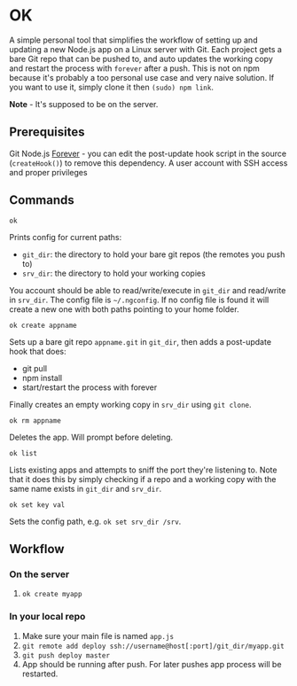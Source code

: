 # OK

A simple personal tool that simplifies the workflow of setting up and updating a new Node.js app on a Linux server with Git.
Each project gets a bare Git repo that can be pushed to, and auto updates the working copy and restart the process with `forever` after a push.
This is not on npm because it's probably a too personal use case and very naive solution. If you want to use it, simply clone it then `(sudo) npm link`.

**Note** - It's supposed to be on the server.

## Prerequisites

Git
Node.js
[Forever](https://github.com/nodejitsu/forever) - you can edit the post-update hook script in the source (`createHook()`) to remove this dependency.
A user account with SSH access and proper privileges

## Commands

    ok

Prints config for current paths:

- `git_dir`: the directory to hold your bare git repos (the remotes you push to)
- `srv_dir`: the directory to hold your working copies

You account should be able to read/write/execute in `git_dir` and read/write in `srv_dir`. The config file is `~/.ngconfig`. If no config file is found it will create a new one with both paths pointing to your home folder.

    ok create appname

Sets up a bare git repo `appname.git` in `git_dir`, then adds a post-update hook that does:

- git pull
- npm install
- start/restart the process with forever

Finally creates an empty working copy in `srv_dir` using `git clone`.

    ok rm appname

Deletes the app. Will prompt before deleting.

    ok list

Lists existing apps and attempts to sniff the port they're listening to.
Note that it does this by simply checking if a repo and a working copy with the same name exists in `git_dir` and `srv_dir`.

    ok set key val

Sets the config path, e.g. `ok set srv_dir /srv`.

## Workflow

### On the server

1. `ok create myapp`

### In your local repo

1. Make sure your main file is named `app.js`
2. `git remote add deploy ssh://username@host[:port]/git_dir/myapp.git`
3. `git push deploy master`
4. App should be running after push. For later pushes app process will be restarted.